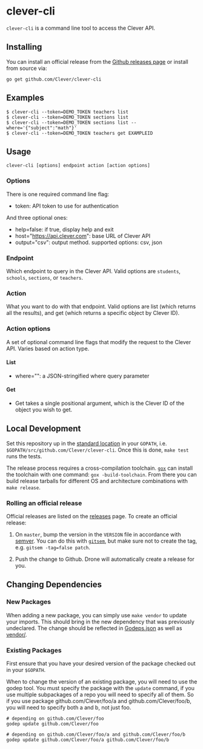 # clever-cli

`clever-cli` is a command line tool to access the Clever API.

## Installing

You can install an official release from the [Github releases page](https://github.com/Clever/clever-cli/releases) or install from source via:

```shell
go get github.com/Clever/clever-cli
```

## Examples

```shell
$ clever-cli --token=DEMO_TOKEN teachers list
$ clever-cli --token=DEMO_TOKEN sections list
$ clever-cli --token=DEMO_TOKEN sections list --where='{"subject":"math"}'
$ clever-cli --token=DEMO_TOKEN teachers get EXAMPLEID
```

## Usage

`clever-cli [options] endpoint action [action options]`

### Options

There is one required command line flag:
  - token: API token to use for authentication

And three optional ones:
  - help=false: if true, display help and exit
  - host="https://api.clever.com": base URL of Clever API
  - output="csv": output method. supported options: csv, json

### Endpoint

Which endpoint to query in the Clever API.
Valid options are `students`, `schools`, `sections`, or `teachers`.

### Action

What you want to do with that endpoint. Valid options are list (which returns all the results), and get (which returns a specific object by Clever ID).

### Action options

A set of optional command line flags that modify the request to the Clever API.
Varies based on action type.

#### List

  - where="": a JSON-stringified where query parameter

#### Get

  - Get takes a single positional argument, which is the Clever ID of the object you wish to get.

## Local Development

Set this repository up in the [standard location](https://golang.org/doc/code.html) in your `GOPATH`, i.e. `$GOPATH/src/github.com/Clever/clever-cli`.
Once this is done, `make test` runs the tests.

The release process requires a cross-compilation toolchain.
[`gox`](https://github.com/mitchellh/gox) can install the toolchain with one command: `gox -build-toolchain`.
From there you can build release tarballs for different OS and architecture combinations with `make release`.

### Rolling an official release

Official releases are listed on the [releases](https://github.com/Clever/clever-cli/releases) page.
To create an official release:

1. On `master`, bump the version in the `VERSION` file in accordance with [semver](http://semver.org/).
You can do this with [`gitsem`](https://github.com/clever/gitsem), but make sure not to create the tag, e.g. `gitsem -tag=false patch`.

2. Push the change to Github. Drone will automatically create a release for you.

## Changing Dependencies

### New Packages

When adding a new package, you can simply use `make vendor` to update your imports.
This should bring in the new dependency that was previously undeclared.
The change should be reflected in [Godeps.json](Godeps/Godeps.json) as well as [vendor/](vendor/).

### Existing Packages

First ensure that you have your desired version of the package checked out in your `$GOPATH`.

When to change the version of an existing package, you will need to use the godep tool.
You must specify the package with the `update` command, if you use multiple subpackages of a repo you will need to specify all of them.
So if you use package github.com/Clever/foo/a and github.com/Clever/foo/b, you will need to specify both a and b, not just foo.

```
# depending on github.com/Clever/foo
godep update github.com/Clever/foo

# depending on github.com/Clever/foo/a and github.com/Clever/foo/b
godep update github.com/Clever/foo/a github.com/Clever/foo/b
```

